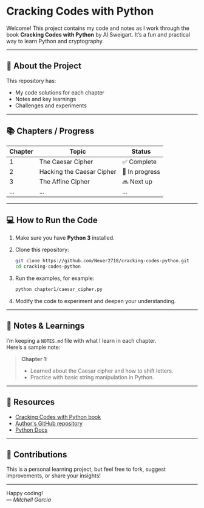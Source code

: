 # Cracking Codes with Python

Welcome! This project contains my code and notes as I work through the book **Cracking Codes with Python** by Al Sweigart. It’s a fun and practical way to learn Python and cryptography.

---

## 🚀 About the Project

This repository has:
- My code solutions for each chapter
- Notes and key learnings
- Challenges and experiments

---

## 📚 Chapters / Progress

| Chapter | Topic                                   | Status          |
| ------- | --------------------------------------- | --------------- |
| 1       | The Caesar Cipher                       | ✅ Complete      |
| 2       | Hacking the Caesar Cipher               | 🚧 In progress  |
| 3       | The Affine Cipher                       | 🔜 Next up      |
| ...     | ...                                     | ...             |

---

## 💻 How to Run the Code

1. Make sure you have **Python 3** installed.  
2. Clone this repository:

    ```bash
    git clone https://github.com/Neuer2718/cracking-codes-python.git
    cd cracking-codes-python
    ```

3. Run the examples, for example:

    ```bash
    python chapter1/caesar_cipher.py
    ```

4. Modify the code to experiment and deepen your understanding.

---

## 📌 Notes & Learnings

I’m keeping a `NOTES.md` file with what I learn in each chapter.  
Here’s a sample note:

> **Chapter 1:**  
> - Learned about the Caesar cipher and how to shift letters.  
> - Practice with basic string manipulation in Python.  

---

## 📖 Resources

- [Cracking Codes with Python book](https://www.nostarch.com/crackingcodes)  
- [Author's GitHub repository](https://github.com/asweigart/cracking-codes)  
- [Python Docs](https://docs.python.org/3/)

---

## 🤝 Contributions

This is a personal learning project, but feel free to fork, suggest improvements, or share your insights!

---

Happy coding!  
— *Mitchell Garcia*  
